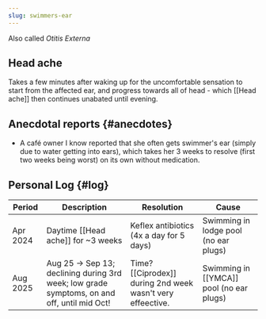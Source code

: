```yaml
---
slug: swimmers-ear
---
```

Also called _Otitis Externa_

## Head ache

Takes a few minutes after waking up for the uncomfortable sensation to start from the affected ear, and progress towards all of head - which [[Head ache]] then continues unabated until evening.

## Anecdotal reports {#anecdotes}

- A café owner I know reported that she often gets swimmer's ear (simply due to water getting into ears), which takes her 3 weeks to resolve (first two weeks being worst) on its own without medication.

## Personal Log {#log}

| Period   | Description                                                                    | Resolution                                                 | Cause                                    |
| -------- | ------------------------------------------------------------------------------ | ---------------------------------------------------------- | ---------------------------------------- |
| Apr 2024 | Daytime [[Head ache]] for ~3 weeks                                             | Keflex antibiotics (4x a day for 5 days)                                        | Swimming in lodge pool (no ear plugs)    |
| Aug 2025 | Aug 25 -> Sep 13; declining during 3rd week; low grade symptoms, on and off, until mid Oct! | Time? [[Ciprodex]] during 2nd week wasn't very effeective. | Swimming in [[YMCA]] pool (no ear plugs) |
